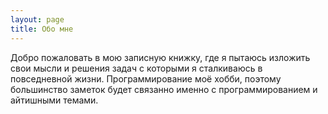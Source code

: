 ```yaml
---
layout: page
title: Обо мне
---
```


Добро пожаловать в мою записную книжку, где я пытаюсь изложить свои мысли и решения задач с которыми я сталкиваюсь в повседневной жизни. Программирование моё хобби, поэтому большинство заметок будет связанно именно с программированием и айтишными темами.

